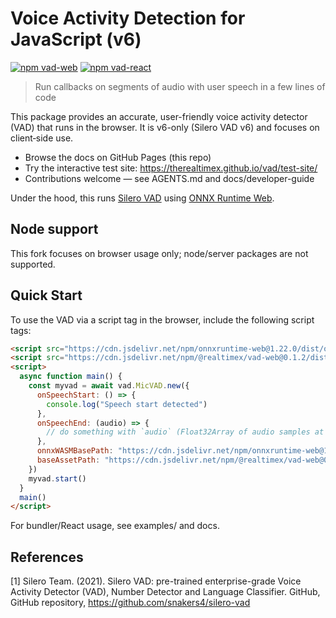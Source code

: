# Voice Activity Detection for JavaScript (v6)

[![npm vad-web](https://img.shields.io/npm/v/@realtimex/vad-web?color=blue&label=%40realtimex%2Fvad-web&style=flat-square)](https://www.npmjs.com/package/@realtimex/vad-web)
[![npm vad-react](https://img.shields.io/npm/v/@realtimex/vad-react?color=blue&label=%40realtimex%2Fvad-react&style=flat-square)](https://www.npmjs.com/package/@realtimex/vad-react)

> Run callbacks on segments of audio with user speech in a few lines of code

This package provides an accurate, user-friendly voice activity detector (VAD) that runs in the browser. It is v6-only (Silero VAD v6) and focuses on client‑side use.

* Browse the docs on GitHub Pages (this repo)
* Try the interactive test site: https://therealtimex.github.io/vad/test-site/
* Contributions welcome — see AGENTS.md and docs/developer-guide

Under the hood, this runs [Silero VAD](https://github.com/snakers4/silero-vad) using [ONNX Runtime Web](https://github.com/microsoft/onnxruntime/tree/main/js/web).

## Node support

This fork focuses on browser usage only; node/server packages are not supported.

## Quick Start

To use the VAD via a script tag in the browser, include the following script tags:

```html
<script src="https://cdn.jsdelivr.net/npm/onnxruntime-web@1.22.0/dist/ort.js"></script>
<script src="https://cdn.jsdelivr.net/npm/@realtimex/vad-web@0.1.2/dist/bundle.min.js"></script>
<script>
  async function main() {
    const myvad = await vad.MicVAD.new({
      onSpeechStart: () => {
        console.log("Speech start detected")
      },
      onSpeechEnd: (audio) => {
        // do something with `audio` (Float32Array of audio samples at sample rate 16000)...
      },
      onnxWASMBasePath: "https://cdn.jsdelivr.net/npm/onnxruntime-web@1.22.0/dist/",
      baseAssetPath: "https://cdn.jsdelivr.net/npm/@realtimex/vad-web@0.1.2/dist/",
    })
    myvad.start()
  }
  main()
</script>
```

For bundler/React usage, see examples/ and docs.

## References

<a id="1">[1]</a>
Silero Team. (2021).
Silero VAD: pre-trained enterprise-grade Voice Activity Detector (VAD), Number Detector and Language Classifier.
GitHub, GitHub repository, https://github.com/snakers4/silero-vad
